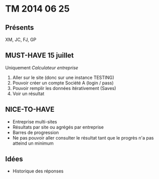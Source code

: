 # TM 2014 06 25

## Présents

XM, JC, FJ, GP

## MUST-HAVE 15 juillet

Uniquement *Calculateur entreprise*

1. Aller sur le site (donc sur une instance TESTING)
2. Pouvoir créer un compte
    Société A (login / pass)
3. Pouvoir remplir les données itérativement (Saves)
4. Voir un résultat

## NICE-TO-HAVE

- Entreprise multi-sites
- Résultats par site ou agrégés par entreprise
- Barres de progression
- Ne pas pouvoir aller consulter le résultat tant que le progrès n'a pas atteind un minimum

## Idées

- Historique des réponses